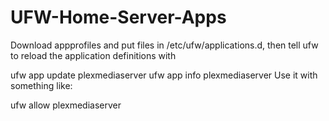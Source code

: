 # UFW-Home-Server-Apps

Download appprofiles and put files in /etc/ufw/applications.d, then tell ufw to reload the application definitions with

ufw app update plexmediaserver
ufw app info plexmediaserver
Use it with something like:

ufw allow plexmediaserver
